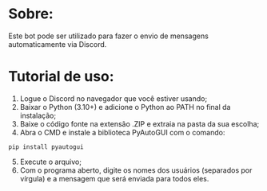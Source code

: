# Sobre:

Este bot pode ser utilizado para fazer o envio de mensagens automaticamente via Discord.

# Tutorial de uso:
1. Logue o Discord no navegador que você estiver usando;
2. Baixar o Python (3.10+) e adicione o Python ao PATH no final da instalação;
3. Baixe o código fonte na extensão .ZIP e extraia na pasta da sua escolha;
4. Abra o CMD e instale a biblioteca PyAutoGUI com o comando:
```
pip install pyautogui
```
5. Execute o arquivo;
6. Com o programa aberto, digite os nomes dos usuários (separados por vírgula) e a mensagem que será enviada para todos eles.
